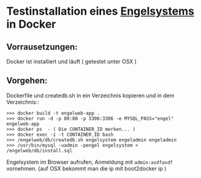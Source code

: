 # Testinstallation eines [Engelsystems](https://github.com/engelsystem/engelsystem) in Docker

## Vorrausetzungen:

Docker ist installiert und läuft ( getestet unter OSX )

## Vorgehen:
Dockerfile und createdb.sh in ein Verzeichnis kopieren und in dem Verzeichnis::

    >>> docker build -t engelweb-app .
    >>> docker run -d -p 80:80 -p 3306:3306 -e MYSQL_PASS="engel" engelweb-app
    >>> docker ps  - ( Die CONTAINER_ID merken... )
    >>> docker exec -i -t CONTAINER_ID bash
    >>> /engelweb/db/createdb.sh engelsystem engeladmin engeladmin
    >>> /usr/bin/mysql -uadmin -pengel engelsystem < /engelweb/db/install.sql

Engelsystem im Browser aufrufen, Anmeldung mit `admin:asdfasdf` vornehmen. (auf OSX bekommt man die ip mit boot2docker ip )
